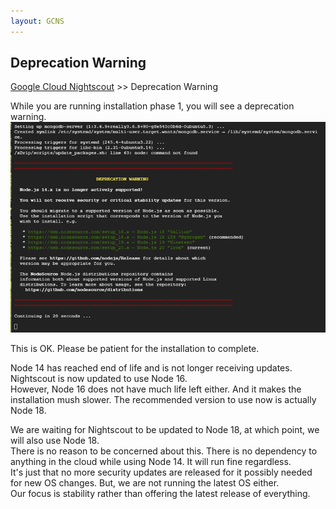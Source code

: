 ```yaml
---
layout: GCNS
---
```


## Deprecation Warning
[Google Cloud Nightscout](./GoogleCloud.md) >> Deprecation Warning  
  
While you are running installation phase 1, you will see a deprecation warning.  
![](./images/DeprecationWarning.png)  
  
This is OK.  Please be patient for the installation to complete.  

Node 14 has reached end of life and is not longer receiving updates.  
Nightscout is now updated to use Node 16.  
However, Node 16 does not have much life left either.  And it makes the installation mush slower.  The recommended version to use now is actually Node 18.  

We are waiting for Nightscout to be updated to Node 18, at which point, we will also use Node 18.  
There is no reason to be concerned about this.  There is no dependency to anything in the cloud while using Node 14.  It will run fine regardless.  
It's just that no more security updates are released for it possibly needed for new OS changes.  But, we are not running the latest OS either.  
Our focus is stability rather than offering the latest release of everything.  
  
